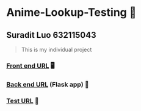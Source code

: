 # Anime-Lookup-Testing :ghost:
## Suradit Luo 632115043
> This is my individual project
### [Front end URL](https://github.com/SuraditLuo/MAL_Project) :desktop_computer:
### [Back end URL](https://github.com/SuraditLuo/MAL_Project_Flask_App) (Flask app) :floppy_disk:
### [Test URL](https://github.com/SuraditLuo/Anime-Lookup-Testing) :page_with_curl:
